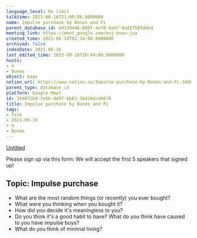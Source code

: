 ```yaml
---
language_level: No limit
talktime: 2021-06-16T21:00:00.0000000
name: Impulse purchase by Bones and Pi
parent_database_id: e9339446-880f-4ef0-8ad7-8ad1f507dded
meeting_link: https://meet.google.com/oxj-bvov-jua
created_time: 2021-06-14T02:34:00.0000000
archived: false
indexDate: 2021-06-16
last_edited_time: 2023-09-18T10:49:00.0000000
hosts:
- π
- Bones
object: page
notion_url: https://www.notion.so/Impulse-purchase-by-Bones-and-Pi-34d872b9fe6b4d97bb613b419dcd0678
parent_type: database_id
platform: Google Meet
id: 34d872b9-fe6b-4d97-bb61-3b419dcd0678
title: Impulse purchase by Bones and Pi
tags:
- Talk
- 2021-06-16
- π
- Bones
---
```


[Untitled](https://www.notion.so/cd877e06ad7149f69157f2c71bad5cca)   

Please sign up via this form:
We will accept the first  5 speakers  that signed up! 


## Topic: Impulse purchase

   - What are the most random things (or recently) you ever bought?
   - What were you thinking when you bought it?
   - How did you decide it's meaningless to you?
   - Do you think it's a good habit to have? What do you think have caused to you have impulse buys?
   - What do you think of minimal living?




